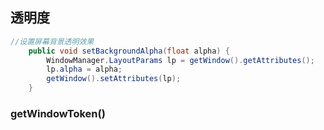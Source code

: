 ## 透明度
``` Java
//设置屏幕背景透明效果
    public void setBackgroundAlpha(float alpha) {
        WindowManager.LayoutParams lp = getWindow().getAttributes();
        lp.alpha = alpha;
        getWindow().setAttributes(lp);
    }
```

### getWindowToken()
